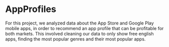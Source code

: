 # AppProfiles
For this project, we analyzed data about the App Store and Google Play mobile apps, in order to recommend an app profile that can be profitable for both markets.  This involved cleaning our data to only show free english apps, finding the most popular genres and their most popular apps.
